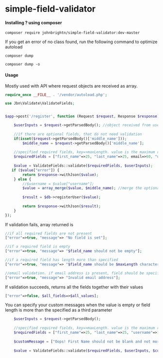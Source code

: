 # simple-field-validator

#### Installing ? using composer
```composer
composer require johnbrightn/simple-field-validator:dev-master
```
If you get an error of no class found, run the following command to optimize autoload
```composer
composer dump

composer dump -o
```

#### Usage
Mostly used with API where request objects are received as array.
```php
require_once __FILE__ . '/vendor/autoload.php';

use Jbn\Validate\ValidateFields;


$app->post('/register', function (Request $request, Response $response) {

    $userInputs = $request->getParsedBody(); //object received from user/frontend
    
    //if there are optional fields, that do not need validation
    if(isset($request->getParsedBody()['middle_name']));
        $middle_name = $request->getParsedBody()['middle_name'];
        
    //specified required fields, key=>maxLength. value is the maximum required length of every field/key
    $requiredFields = ["first_name"=>25, "last_name"=>25, email=>60, "username"=>15, "password"=>20];
    
    $value = ValidateFields::validate($requiredFields, $userInputs);
   if ($value["error"]) {
        return $response->withJson($value);
    } else {
        //$username = $value["username"];
        $value = array_merge($value, $middle_name); //merge the optional fields to the required fields
        
        $result = $db->registerUser($value);
        
        return $response->withJson($result);
    }
});

```

If validation fails, array returned is
```php
//if all required fields are not present
["error"=>true, "message"=> "No field is set"];

//if a required field is empty
["error"=>true, "message"=> "$field_name should not be empty"];

//if a required field has length more than specified
["error"=>true, "message"=> "$field_name should be $maxLength characters or less"];

//email validation. if email address is present, field should be specified as 'email',
["error"=>true, "message"=> "Invalid email address"];

```

If validation succeeds, returns all the fields together with their values
```php
["error"=>false, $all_fields=>$all_values];

```

You can specify your custom messages when the value is empty or field length is more than the specified as a third parameter
```php
    $userInputs = $request->getParsedBody();
    
    //specified required fields, key=>maxLength. value is the maximum required length of every field/key
    $requiredFields = ["first_name"=>25, "last_name"=>25, "username"=>15, "password"=>20];
    
    $customMessage = ["Oops! First Name should not be blank and not more than 25 characters", "Enter your last name and not more than 25 characters", "Enter a username of 15 characters or less", "Password should not exceed 20 characters"];
    
    $value = ValidateFields::validate($requiredFields, $userInputs, $customMessage);

```
